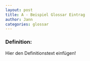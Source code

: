 ```yaml
---
layout: post
title: A - Beispiel Glossar Eintrag
author: Jann
categories: glossar
---
```


### Definition:
Hier den Definitionstext einfügen!
